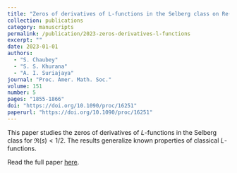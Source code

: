 ```yaml
---
title: "Zeros of derivatives of L-functions in the Selberg class on Re(s)<1/2"
collection: publications
category: manuscripts
permalink: /publication/2023-zeros-derivatives-l-functions
excerpt: ""
date: 2023-01-01
authors:
  - "S. Chaubey"
  - "S. S. Khurana"
  - "A. I. Suriajaya"
journal: "Proc. Amer. Math. Soc."
volume: 151
number: 5
pages: "1855-1866"
doi: "https://doi.org/10.1090/proc/16251"
paperurl: "https://doi.org/10.1090/proc/16251"
---
```

This paper studies the zeros of derivatives of $L$-functions in the Selberg class for $\Re(s)<1/2$. 
The results generalize known properties of classical $L$-functions.  

Read the full paper [here](https://doi.org/10.1090/proc/16251).
